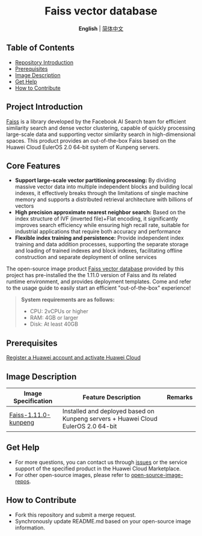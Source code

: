 
<h1 align="center">Faiss vector database</h1>
<p align="center">
    <strong>English</strong> | <a href="README_ZH.md">简体中文</a>
</p>





## Table of Contents

- [Repository Introduction](#project-introduction)
- [Prerequisites](#prerequisites)
- [Image Description](#image-description)
- [Get Help](#get-help)
- [How to Contribute](#how-to-contribute)

## Project Introduction



[Faiss](https://github.com/facebookresearch/faiss) is a library developed by the Facebook AI Search team for efficient similarity search and dense vector clustering, capable of quickly processing large-scale data and supporting vector similarity search in high-dimensional spaces. This product provides an out-of-the-box Faiss based on the Huawei Cloud EulerOS 2.0 64-bit system of Kunpeng servers.

## Core Features

- **Support large-scale vector partitioning processing:** By dividing massive vector data into multiple independent blocks and building local indexes, it effectively breaks through the limitations of single machine memory and supports a distributed retrieval architecture with billions of vectors
- **High precision approximate nearest neighbor search:** Based on the index structure of IVF (inverted file)+Flat encoding, it significantly improves search efficiency while ensuring high recall rate, suitable for industrial applications that require both accuracy and performance
- **Flexible index training and persistence:** Provide independent index training and data addition processes, supporting the separate storage and loading of trained indexes and block indexes, facilitating offline construction and separate deployment of online services

The open-source image product [Faiss vector database](https://marketplace.huaweicloud.com/intl/hidden/contents/e16f63f8-916c-4184-8c2f-d1eed32bb970) provided by this project has pre-installed the the 1.11.0 version of Faiss and its related runtime environment, and provides deployment templates. Come and refer to the usage guide to easily start an efficient "out-of-the-box" experience!

> **System requirements are as follows:**
>
> - CPU: 2vCPUs or higher
> - RAM: 4GB or larger
> - Disk: At least 40GB

## Prerequisites



[Register a Huawei account and activate Huawei Cloud](https://support.huaweicloud.com/usermanual-account/account_id_001.html)

## Image Description



| Image Specification                                          | Feature Description                                          | Remarks |
| ------------------------------------------------------------ | ------------------------------------------------------------ | ------- |
| [Faiss-1.11.0-kunpeng](https://github.com/HuaweiCloudDeveloper/faiss-image/tree/Faiss-1.11.0-kunpeng) | Installed and deployed based on Kunpeng servers + Huawei Cloud EulerOS 2.0 64-bit |         |

## Get Help

- For more questions, you can contact us through [issues](https://github.com/HuaweiCloudDeveloper/faiss-image/issues) or the service support of the specified product in the Huawei Cloud Marketplace.
- For other open-source images, please refer to [open-source-image-repos](https://github.com/HuaweiCloudDeveloper/open-source-image-repos).

## How to Contribute

- Fork this repository and submit a merge request.
- Synchronously update README.md based on your open-source image information.
